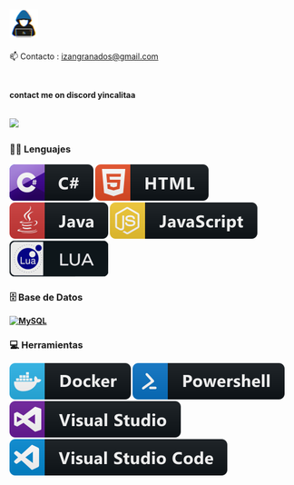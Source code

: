 ## <picture><img src = "https://github.com/0xAbdulKhalid/0xAbdulKhalid/raw/main/assets/mdImages/about_me.gif" width = 50px></picture>

📫 Contacto : izangranados@gmail.com

<br>

**contact me on discord yincalitaa**

## <img src="https://media2.giphy.com/media/QssGEmpkyEOhBCb7e1/giphy.gif?cid=ecf05e47a0n3gi1bfqntqmob8g9aid1oyj2wr3ds3mg700bl&rid=giphy.gif" width ="25"><b>

<p align="center">
    
### 👨‍💻 Lenguajes

<p>
    <img src="https://github.com/MikeCodesDotNET/ColoredBadges/blob/master/svg/dev/languages/csharp.svg"
<p>
    <img src="https://github.com/MikeCodesDotNET/ColoredBadges/blob/master/svg/dev/languages/html.svg"
<p>
    <img src="https://github.com/MikeCodesDotNET/ColoredBadges/blob/master/svg/dev/languages/java.svg"
<p>
    <img src="https://github.com/MikeCodesDotNET/ColoredBadges/blob/master/svg/dev/languages/js.svg"
<p> 
    <img src="https://github.com/NixCD/NixCD/blob/main/lua.svg"
<p>
    
### 🗄️ Base de Datos

<p>
    <a href="#"><img alt="MySQL" src="https://img.shields.io/badge/MySQL-00000F?style=for-the-badge&logo=mysql&logoColor=white"></a>
</p>

### 💻 Herramientas

<p>
   <img src="https://github.com/MikeCodesDotNET/ColoredBadges/blob/master/svg/dev/tools/docker.svg"
<p>
   <img src="https://github.com/MikeCodesDotNET/ColoredBadges/blob/master/svg/dev/tools/powershell.svg"
<p>
  <img src="https://github.com/MikeCodesDotNET/ColoredBadges/blob/master/svg/dev/tools/visualstudio.svg"
<p>
  <img src="https://github.com/MikeCodesDotNET/ColoredBadges/blob/master/svg/dev/tools/visualstudio_code.svg"
<p>
